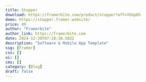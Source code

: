 ```yaml
---
title: Stopper
download: https://framerbite.com/product/stopper?aff=YGGpO5
demo: https://stopper.framer.website/
price: 49
author: "Framerbite"
author_link: https://framerbite.com
date: 2024-12-30T07:18:38.582Z
description: "Software & Mobile App Template"
ssg: [Framer]
css: []
ui: []
cms: []
category: [Blog]
draft: false
---
```

